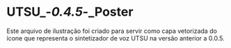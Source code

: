 # UTSU_-_0.4.5_-_Poster
Este arquivo de ilustração foi criado para servir como capa vetorizada do ícone que representa o sintetizador de voz UTSU na versão anterior a 0.0.5.
